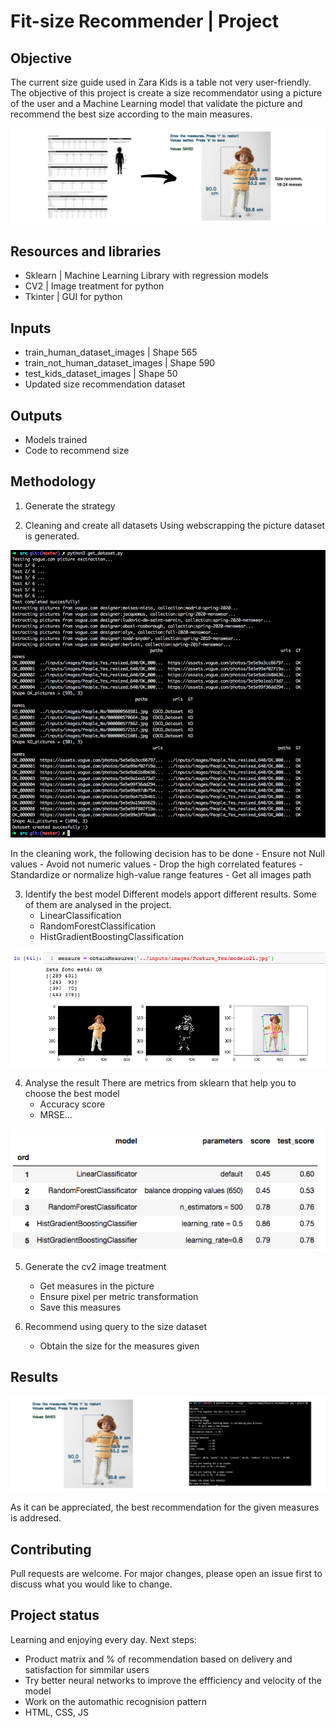 # Fit-size Recommender | Project


## Objective
The current size guide used in Zara Kids is a table not very user-friendly. The objective of this project is create a size recommendator using a picture of the user and a Machine Learning model that validate the picture and recommend the best size according to the main measures.

![proposal](presentation/images/proposal.png)


## Resources and libraries
- Sklearn | Machine Learning Library with regression models
- CV2 | Image treatment for python
- Tkinter | GUI for python


## Inputs
- train_human_dataset_images | Shape 565
- train_not_human_dataset_images | Shape 590
- test_kids_dataset_images | Shape 50
- Updated size recommendation dataset


## Outputs
- Models trained
- Code to recommend size


## Methodology
1. Generate the strategy

2. Cleaning and create all datasets
Using webscrapping the picture dataset is generated.

![generate_dataset](presentation/images/Working_get_Dataset.png)

In the cleaning work, the following decision has to be done 
    - Ensure not Null values
    - Avoid not numeric values
    - Drop the high correlated features
    - Standardize or normalize high-value range features
    - Get all images path

3. Identify the best model
Different models apport different results. Some of them are analysed in the project.
    - LinearClassification
    - RandomForestClassification
    - HistGradientBoostingClassification

![model_working](presentation/images/model_working.png)

4. Analyse the result
There are metrics from sklearn that help you to choose the best model
    - Accuracy score
    - MRSE…

![model_result](presentation/images/result_table.png)

5. Generate the cv2 image treatment
    - Get measures in the picture
    - Ensure pixel per metric transformation
    - Save this measures

6. Recommend using query to the size dataset
    - Obtain the size for the measures given


## Results

![app_result](presentation/images/result.png)

As it can be appreciated, the best recommendation for the given measures is addresed.


## Contributing
Pull requests are welcome. For major changes, please open an issue first to discuss what you would like to change.


## Project status
Learning and enjoying every day.
Next steps:
- Product matrix and % of recommendation based on delivery and satisfaction for simmilar users 
- Try better neural networks to improve the effficiency and velocity of the model
- Work on the automathic recognision pattern
- HTML, CSS, JS

